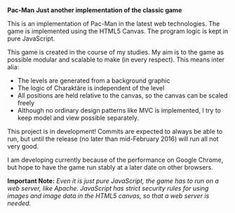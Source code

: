 __Pac-Man__
__Just another implementation of the classic game__

This is an implementation of Pac-Man in the latest web technologies. The game is implemented using the HTML5 Canvas. The program logic is kept in pure JavaScript.

This game is created in the course of my studies. My aim is to the game as possible modular and scalable to make (in every respect). This means inter alia:

* The levels are generated from a background graphic
* The logic of Charaktäre is independent of the level
* All positions are held relative to the canvas, so the canvas can be scaled freely
* Although no ordinary design patterns like MVC is implemented, I try to keep model and view possible separately.

This project is in development! Commits are expected to always be able to run, but until the release (no later than mid-February 2016) will run all not very good.

I am developing currently because of the performance on Google Chrome, but hope to have the game run stably at a later date on other browsers.


__Important Note:__ 
_Even it is just pure JavaScript, the game has to run on a web server, like Apache. JavaScript has strict security rules for using images and image data in the HTML5 canvas, so that a web server is needed._
